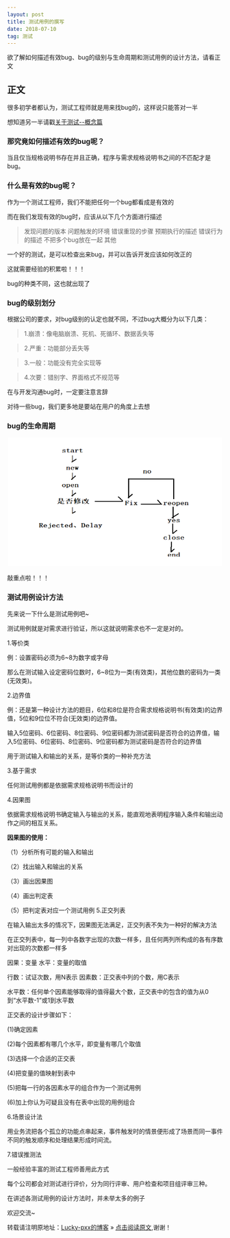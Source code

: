 ```yaml
---
layout: post
title: 测试用例的撰写
date: 2018-07-10
tag: 测试
---  
```


欲了解如何描述有效bug、bug的级别与生命周期和测试用例的设计方法，请看正文 

## 正文

很多初学者都认为，测试工程师就是用来找bug的，这样说只能答对一半

想知道另一半请戳[关于测试--概念篇](http://www.bingoxin.top/2018/07/%E5%85%B3%E4%BA%8E%E6%B5%8B%E8%AF%95/)

### 那究竟如何描述有效的bug呢？

当且仅当规格说明书存在并且正确，程序与需求规格说明书之间的不匹配才是bug。

### 什么是有效的bug呢？

作为一个测试工程师，我们不能把任何一个bug都看成是有效的

而在我们发现有效的bug时，应该从以下几个方面进行描述

>发现问题的版本
>问题触发的环境
>错误重现的步骤
>预期执行的描述
>错误行为的描述
>不把多个bug放在一起
>其他

一个好的测试，是可以检查出来bug，并可以告诉开发应该如何改正的

这就需要经验的积累啦！！！

bug的种类不同，这也就出现了

### bug的级别划分

根据公司的要求，对bug级别的认定也就不同，不过bug大概分为以下几类：

>1.崩溃：像电脑崩溃、死机、死循环、数据丢失等

>2.严重：功能部分丢失等

>3.一般：功能没有完全实现等

>4.次要：错别字、界面格式不规范等

在与开发沟通bug时，一定要注意言辞

对待一些bug，我们更多地是要站在用户的角度上去想

### bug的生命周期

<div align="center">
	<img src="\images\posts\测试用例\bug的生命周期.PNG" height="300" width="500">  
</div>

敲重点啦！！！

### 测试用例设计方法

先来说一下什么是测试用例吧~

测试用例就是对需求进行验证，所以这就说明需求也不一定是对的。

 1.等价类
 
例：设置密码必须为6~8为数字或字母
	
那么在测试输入设定密码位数时，6~8位为一类(有效类)，其他位数的密码为一类(无效类)。
	   
 2.边界值
 
例：还是第一种设计方法的题目，6位和8位是符合需求规格说明书(有效类)的边界值，5位和9位位不符合(无效类)的边界值。
	
输入5位密码、6位密码、8位密码、9位密码都为测试密码是否符合的边界值，输入5位密码、6位密码、8位密码、9位密码都为测试密码是否符合的边界值
	
用于测试输入和输出的关系，是等价类的一种补充方法

 3.基于需求
 
任何测试用例都是依据需求规格说明书而设计的
	
 4.因果图
 
依据需求规格说明书确定输入与输出的关系，能直观地表明程序输入条件和输出动作之间的相互关系。
	
**因果图的使用：**
	
（1）分析所有可能的输入和输出
	
（2）找出输入和输出的关系  
 
（3）画出因果图
	
（4）画出判定表
	
（5）把判定表对应一个测试用例
 5.正交列表
 
在输入输出太多的情况下，因果图无法满足，正交列表不失为一种好的解决方法
	
在正交列表中，每一列中各数字出现的次数一样多，且任何两列所构成的各有序数对出现的次数都一样多
	
因果：变量                        水平：变量的取值
	
行数：试证次数，用N表示           因素数：正交表中列的个数，用C表示
	
水平数：任何单个因素能够取得的值得最大个数，正交表中的包含的值为从0到“水平数-1”或1到水平数
	
正交表的设计步骤如下：
	
(1)确定因素
	
(2)每个因素都有哪几个水平，即变量有哪几个取值
	
(3)选择一个合适的正交表
	
(4)把变量的值映射到表中
	
(5)把每一行的各因素水平的组合作为一个测试用例
	
(6)加上你认为可疑且没有在表中出现的用例组合
	
 6.场景设计法
 
用业务流把各个孤立的功能点串起来，事件触发时的情景便形成了场景而同一事件不同的触发顺序和处理结果形成时间流。
	
 7.错误推测法
 
一般经验丰富的测试工程师善用此方式
	
每个公司都会对测试进行评价，分为同行评审、用户检查和项目组评审三种。

在讲述各测试用例的设计方法时，并未举太多的例子
	
欢迎交流~
  
转载请注明原地址：[Lucky-pxx的博客](http://www.bingoxin.top) » [点击阅读原文](http://www.bingoxin.top/2018/07/%E6%B5%8B%E8%AF%95%E7%94%A8%E4%BE%8B%E7%9A%84%E6%92%B0%E5%86%99/),谢谢！